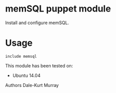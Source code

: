 # memSQL puppet module

Install and configure memSQL.

# Usage

```puppet
include memsql
```

This module has been tested on:
* Ubuntu 14.04

Authors
Dale-Kurt Murray